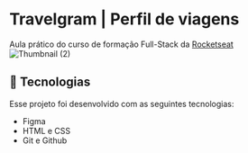 # Travelgram | Perfil de viagens

Aula prático do curso de formação Full-Stack da <a href="https://www.rocketseat.com.br/">Rocketseat</a>
![Thumbnail (2)](https://github.com/user-attachments/assets/e71cece8-98a4-4f9f-8396-32f0de859aef)

## 🚀 Tecnologias
Esse projeto foi desenvolvido com as seguintes tecnologias:

- Figma
- HTML e CSS
- Git e Github
